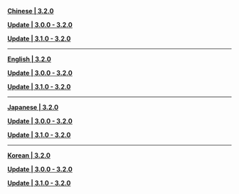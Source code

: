 **[Chinese | 3.2.0](https://autopatchcnws.yuanshen.com/client_app/download/pc_zip/20221024103540_fp3L3cHoDpo9eNeT/Audio_Chinese_3.2.0.zip)**

**[Update | 3.0.0 - 3.2.0](https://autopatchcnws.yuanshen.com/client_app/update/hk4e_cn/18/zh-cn_3.0.0_3.2.0_hdiff_BOTxLFcUIoQVgtG0.zip)**

**[Update | 3.1.0 - 3.2.0](https://autopatchcnws.yuanshen.com/client_app/update/hk4e_cn/18/zh-cn_3.1.0_3.2.0_hdiff_5D4J7cwHRpSbVWsC.zip)**

---

**[English | 3.2.0](https://autopatchcnws.yuanshen.com/client_app/download/pc_zip/20221024103540_fp3L3cHoDpo9eNeT/Audio_English(US)_3.2.0.zip)**

**[Update | 3.0.0 - 3.2.0](https://autopatchcnws.yuanshen.com/client_app/update/hk4e_cn/18/en-us_3.0.0_3.2.0_hdiff_txH1bUAnoR5MpI3L.zip)**

**[Update | 3.1.0 - 3.2.0](https://autopatchcnws.yuanshen.com/client_app/update/hk4e_cn/18/en-us_3.1.0_3.2.0_hdiff_GFskoYScLp96dgXn.zip)**


---

**[Japanese | 3.2.0](https://autopatchcnws.yuanshen.com/client_app/download/pc_zip/20221024103540_fp3L3cHoDpo9eNeT/Audio_Japanese_3.2.0.zip)**

**[Update | 3.0.0 - 3.2.0](https://autopatchcnws.yuanshen.com/client_app/update/hk4e_cn/18/ja-jp_3.0.0_3.2.0_hdiff_XnH8s3zGxZYVg9LJ.zip)**

**[Update | 3.1.0 - 3.2.0](https://autopatchcnws.yuanshen.com/client_app/update/hk4e_cn/18/ja-jp_3.1.0_3.2.0_hdiff_rR6sEOPDk70Wwfgq.zip)**

---

**[Korean | 3.2.0](https://autopatchcnws.yuanshen.com/client_app/download/pc_zip/20221024103540_fp3L3cHoDpo9eNeT/Audio_Korean_3.2.0.zip)**

**[Update | 3.0.0 - 3.2.0](https://autopatchcnws.yuanshen.com/client_app/update/hk4e_cn/18/ko-kr_3.0.0_3.2.0_hdiff_FCaKwoLkWQpsPjUh.zip)**

**[Update | 3.1.0 - 3.2.0](https://autopatchcnws.yuanshen.com/client_app/update/hk4e_cn/18/ko-kr_3.1.0_3.2.0_hdiff_irZevnPJlQc82bNw.zip)**
